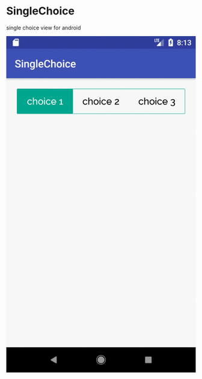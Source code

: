 # SingleChoice
single choice view for android

![alt text](https://github.com/TalebRafiepour/SingleChoice/blob/master/SingleChoiceGif.gif)
